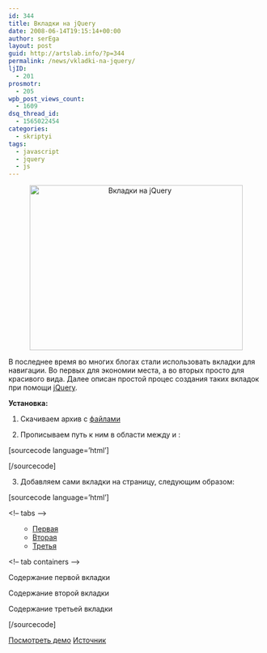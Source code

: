 ```yaml
---
id: 344
title: Вкладки на jQuery
date: 2008-06-14T19:15:14+00:00
author: serEga
layout: post
guid: http://artslab.info/?p=344
permalink: /news/vkladki-na-jquery/
ljID:
  - 201
prosmotr:
  - 205
wpb_post_views_count:
  - 1609
dsq_thread_id:
  - 1565022454
categories:
  - skriptyi
tags:
  - javascript
  - jquery
  - js
---
```

<p align="center">
  <img class="alignnone size-full wp-image-345 aligncenter" title="tabs" src="{{site.img_cdn}}/tabs.jpg" alt="Вкладки на jQuery" width="421" height="326" srcset="{{site.img_cdn}}/tabs.jpg 421w, {{site.img_cdn}}/tabs-300x232.jpg 300w" sizes="(max-width: 421px) 100vw, 421px" />
</p>

В последнее время во многих блогах стали использовать вкладки для навигации. Во первых для экономии места, а во вторых просто для красивого вида. Далее описан простой процес создания таких вкладок при помощи <a href="http://jquery.com/" target="_blank">jQuery</a>.<!--more-->

**Установка:**

1. Скачиваем архив с <a href="http://www.box.net/shared/sw1it78cgg" target="_blank">файлами</a>

2. Прописываем путь к ним в области между <head> и </head>:

[sourcecode language=&#8217;html&#8217;]




<link rel=”stylesheet” href=”style.css” type=”text/css” media=”screen” /> [/sourcecode]

3. Добавляем сами вкладки на страницу, следующим образом:

[sourcecode language=&#8217;html&#8217;] <div class=”tabs”> <!– tabs –><ul class=”tabNavigation”>

  * <a href=”#first”>Первая</a>
  * <a href=”#second”>Вторая</a>
  * <a href=”#third”>Третья</a></ul>

<!– tab containers –><div id=”first”>

Содержание первой вкладки</div> <div id=”second”>

Содержание второй вкладки</div> <div id=”third”>

Содержание третьей вкладки</div> </div>

[/sourcecode]

<a href="http://artslab.info/demo/jquerytabs/" target="_blank">Посмотреть демо</a> <a href="http://jqueryfordesigners.com/jquery-tabs/" target="_blank">Источник</a> <span style="color: #888888;"></span></blockquote>